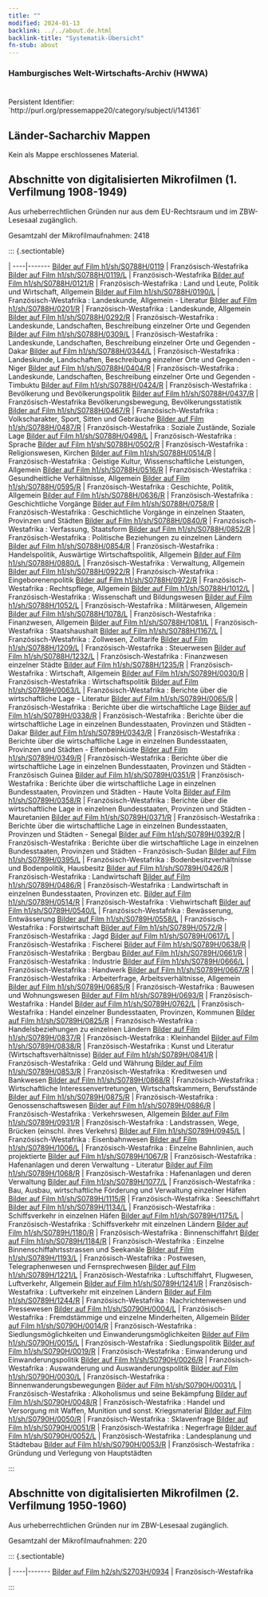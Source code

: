 ```yaml
---
title: ""
modified: 2024-01-13
backlink: ../../about.de.html
backlink-title: "Systematik-Übersicht"
fn-stub: about
---
```


### Hamburgisches Welt-Wirtschafts-Archiv (HWWA)

# 

<div class="hint">Persistent Identifier: `http://purl.org/pressemappe20/category/subject/i/141361`</div>







## Länder-Sacharchiv Mappen





Kein als Mappe erschlossenes Material.



<a id="filmsections" />

## Abschnitte von digitalisierten Mikrofilmen (1. Verfilmung 1908-1949)

<p>Aus urheberrechtlichen Gründen nur aus dem EU-Rechtsraum und im ZBW-Lesesaal zugänglich.</p>


<p>Gesamtzahl der Mikrofilmaufnahmen: 2418</p>





::: {.sectiontable}

 | 
----|-------
<a class="btn" href="https://pm20.zbw.eu/film/h1/sh/S0788H/0119" rel="nofollow">Bilder auf Film h1/sh/S0788H/0119</a> | Französisch-Westafrika
<a class="btn" href="https://pm20.zbw.eu/film/h1/sh/S0788H/0119/L" rel="nofollow">Bilder auf Film h1/sh/S0788H/0119/L</a> | Französisch-Westafrika
<a class="btn" href="https://pm20.zbw.eu/film/h1/sh/S0788H/0121/R" rel="nofollow">Bilder auf Film h1/sh/S0788H/0121/R</a> | Französisch-Westafrika : Land und Leute, Politik und Wirtschaft, Allgemein
<a class="btn" href="https://pm20.zbw.eu/film/h1/sh/S0788H/0190/L" rel="nofollow">Bilder auf Film h1/sh/S0788H/0190/L</a> | Französisch-Westafrika : Landeskunde, Allgemein - Literatur
<a class="btn" href="https://pm20.zbw.eu/film/h1/sh/S0788H/0201/R" rel="nofollow">Bilder auf Film h1/sh/S0788H/0201/R</a> | Französisch-Westafrika : Landeskunde, Allgemein
<a class="btn" href="https://pm20.zbw.eu/film/h1/sh/S0788H/0292/R" rel="nofollow">Bilder auf Film h1/sh/S0788H/0292/R</a> | Französisch-Westafrika : Landeskunde, Landschaften, Beschreibung einzelner Orte und Gegenden
<a class="btn" href="https://pm20.zbw.eu/film/h1/sh/S0788H/0309/L" rel="nofollow">Bilder auf Film h1/sh/S0788H/0309/L</a> | Französisch-Westafrika : Landeskunde, Landschaften, Beschreibung einzelner Orte und Gegenden - Dakar
<a class="btn" href="https://pm20.zbw.eu/film/h1/sh/S0788H/0344/L" rel="nofollow">Bilder auf Film h1/sh/S0788H/0344/L</a> | Französisch-Westafrika : Landeskunde, Landschaften, Beschreibung einzelner Orte und Gegenden - Niger
<a class="btn" href="https://pm20.zbw.eu/film/h1/sh/S0788H/0404/R" rel="nofollow">Bilder auf Film h1/sh/S0788H/0404/R</a> | Französisch-Westafrika : Landeskunde, Landschaften, Beschreibung einzelner Orte und Gegenden - Timbuktu
<a class="btn" href="https://pm20.zbw.eu/film/h1/sh/S0788H/0424/R" rel="nofollow">Bilder auf Film h1/sh/S0788H/0424/R</a> | Französisch-Westafrika : Bevölkerung und Bevölkerungspolitik
<a class="btn" href="https://pm20.zbw.eu/film/h1/sh/S0788H/0437/R" rel="nofollow">Bilder auf Film h1/sh/S0788H/0437/R</a> | Französisch-Westafrika  Bevölkerungsbewegung, Bevölkerungsstatistik
<a class="btn" href="https://pm20.zbw.eu/film/h1/sh/S0788H/0467/R" rel="nofollow">Bilder auf Film h1/sh/S0788H/0467/R</a> | Französisch-Westafrika : Volkscharakter, Sport, Sitten und Gebräuche
<a class="btn" href="https://pm20.zbw.eu/film/h1/sh/S0788H/0487/R" rel="nofollow">Bilder auf Film h1/sh/S0788H/0487/R</a> | Französisch-Westafrika : Soziale Zustände, Soziale Lage
<a class="btn" href="https://pm20.zbw.eu/film/h1/sh/S0788H/0498/L" rel="nofollow">Bilder auf Film h1/sh/S0788H/0498/L</a> | Französisch-Westafrika : Sprache
<a class="btn" href="https://pm20.zbw.eu/film/h1/sh/S0788H/0502/R" rel="nofollow">Bilder auf Film h1/sh/S0788H/0502/R</a> | Französisch-Westafrika : Religionswesen, Kirchen
<a class="btn" href="https://pm20.zbw.eu/film/h1/sh/S0788H/0514/R" rel="nofollow">Bilder auf Film h1/sh/S0788H/0514/R</a> | Französisch-Westafrika : Geistige Kultur, Wissenschaftliche Leistungen, Allgemein
<a class="btn" href="https://pm20.zbw.eu/film/h1/sh/S0788H/0516/R" rel="nofollow">Bilder auf Film h1/sh/S0788H/0516/R</a> | Französisch-Westafrika : Gesundheitliche Verhältnisse, Allgemein
<a class="btn" href="https://pm20.zbw.eu/film/h1/sh/S0788H/0595/R" rel="nofollow">Bilder auf Film h1/sh/S0788H/0595/R</a> | Französisch-Westafrika : Geschichte, Politik, Allgemein
<a class="btn" href="https://pm20.zbw.eu/film/h1/sh/S0788H/0636/R" rel="nofollow">Bilder auf Film h1/sh/S0788H/0636/R</a> | Französisch-Westafrika : Geschichtliche Vorgänge
<a class="btn" href="https://pm20.zbw.eu/film/h1/sh/S0788H/0758/R" rel="nofollow">Bilder auf Film h1/sh/S0788H/0758/R</a> | Französisch-Westafrika : Geschichtliche Vorgänge in einzelnen Staaten, Provinzen und Städten
<a class="btn" href="https://pm20.zbw.eu/film/h1/sh/S0788H/0840/R" rel="nofollow">Bilder auf Film h1/sh/S0788H/0840/R</a> | Französisch-Westafrika : Verfassung, Staatsform
<a class="btn" href="https://pm20.zbw.eu/film/h1/sh/S0788H/0852/R" rel="nofollow">Bilder auf Film h1/sh/S0788H/0852/R</a> | Französisch-Westafrika : Politische Beziehungen zu einzelnen Ländern
<a class="btn" href="https://pm20.zbw.eu/film/h1/sh/S0788H/0854/R" rel="nofollow">Bilder auf Film h1/sh/S0788H/0854/R</a> | Französisch-Westafrika : Handelspolitik, Auswärtige Wirtschaftspolitik, Allgemein
<a class="btn" href="https://pm20.zbw.eu/film/h1/sh/S0788H/0880/L" rel="nofollow">Bilder auf Film h1/sh/S0788H/0880/L</a> | Französisch-Westafrika : Verwaltung, Allgemein
<a class="btn" href="https://pm20.zbw.eu/film/h1/sh/S0788H/0922/R" rel="nofollow">Bilder auf Film h1/sh/S0788H/0922/R</a> | Französisch-Westafrika : Eingeborenenpolitik
<a class="btn" href="https://pm20.zbw.eu/film/h1/sh/S0788H/0972/R" rel="nofollow">Bilder auf Film h1/sh/S0788H/0972/R</a> | Französisch-Westafrika : Rechtspflege, Allgemein
<a class="btn" href="https://pm20.zbw.eu/film/h1/sh/S0788H/1012/L" rel="nofollow">Bilder auf Film h1/sh/S0788H/1012/L</a> | Französisch-Westafrika : Wissenschaft und Bildungswesen
<a class="btn" href="https://pm20.zbw.eu/film/h1/sh/S0788H/1052/L" rel="nofollow">Bilder auf Film h1/sh/S0788H/1052/L</a> | Französisch-Westafrika : Militärwesen, Allgemein
<a class="btn" href="https://pm20.zbw.eu/film/h1/sh/S0788H/1078/L" rel="nofollow">Bilder auf Film h1/sh/S0788H/1078/L</a> | Französisch-Westafrika : Finanzwesen, Allgemein
<a class="btn" href="https://pm20.zbw.eu/film/h1/sh/S0788H/1081/L" rel="nofollow">Bilder auf Film h1/sh/S0788H/1081/L</a> | Französisch-Westafrika : Staatshaushalt
<a class="btn" href="https://pm20.zbw.eu/film/h1/sh/S0788H/1167/L" rel="nofollow">Bilder auf Film h1/sh/S0788H/1167/L</a> | Französisch-Westafrika : Zollwesen, Zolltarife
<a class="btn" href="https://pm20.zbw.eu/film/h1/sh/S0788H/1209/L" rel="nofollow">Bilder auf Film h1/sh/S0788H/1209/L</a> | Französisch-Westafrika : Steuerwesen
<a class="btn" href="https://pm20.zbw.eu/film/h1/sh/S0788H/1232/L" rel="nofollow">Bilder auf Film h1/sh/S0788H/1232/L</a> | Französisch-Westafrika : Finanzwesen einzelner Städte
<a class="btn" href="https://pm20.zbw.eu/film/h1/sh/S0788H/1235/R" rel="nofollow">Bilder auf Film h1/sh/S0788H/1235/R</a> | Französisch-Westafrika : Wirtschaft, Allgemein
<a class="btn" href="https://pm20.zbw.eu/film/h1/sh/S0789H/0030/R" rel="nofollow">Bilder auf Film h1/sh/S0789H/0030/R</a> | Französisch-Westafrika :  Wirtschaftspolitik
<a class="btn" href="https://pm20.zbw.eu/film/h1/sh/S0789H/0063/L" rel="nofollow">Bilder auf Film h1/sh/S0789H/0063/L</a> | Französisch-Westafrika :   Berichte über die wirtschaftliche Lage - Literatur
<a class="btn" href="https://pm20.zbw.eu/film/h1/sh/S0789H/0065/R" rel="nofollow">Bilder auf Film h1/sh/S0789H/0065/R</a> | Französisch-Westafrika :   Berichte über die wirtschaftliche Lage
<a class="btn" href="https://pm20.zbw.eu/film/h1/sh/S0789H/0338/R" rel="nofollow">Bilder auf Film h1/sh/S0789H/0338/R</a> | Französisch-Westafrika : Berichte über die wirtschaftliche Lage in einzelnen Bundesstaaten, Provinzen und Städten - Dakar
<a class="btn" href="https://pm20.zbw.eu/film/h1/sh/S0789H/0343/R" rel="nofollow">Bilder auf Film h1/sh/S0789H/0343/R</a> | Französisch-Westafrika : Berichte über die wirtschaftliche Lage in einzelnen Bundesstaaten, Provinzen und Städten - Elfenbeinküste
<a class="btn" href="https://pm20.zbw.eu/film/h1/sh/S0789H/0349/R" rel="nofollow">Bilder auf Film h1/sh/S0789H/0349/R</a> | Französisch-Westafrika : Berichte über die wirtschaftliche Lage in einzelnen Bundesstaaten, Provinzen und Städten - Französisch Guinea
<a class="btn" href="https://pm20.zbw.eu/film/h1/sh/S0789H/0351/R" rel="nofollow">Bilder auf Film h1/sh/S0789H/0351/R</a> | Französisch-Westafrika : Berichte über die wirtschaftliche Lage in einzelnen Bundesstaaten, Provinzen und Städten - Haute Volta
<a class="btn" href="https://pm20.zbw.eu/film/h1/sh/S0789H/0358/R" rel="nofollow">Bilder auf Film h1/sh/S0789H/0358/R</a> | Französisch-Westafrika : Berichte über die wirtschaftliche Lage in einzelnen Bundesstaaten, Provinzen und Städten - Mauretanien
<a class="btn" href="https://pm20.zbw.eu/film/h1/sh/S0789H/0371/R" rel="nofollow">Bilder auf Film h1/sh/S0789H/0371/R</a> | Französisch-Westafrika : Berichte über die wirtschaftliche Lage in einzelnen Bundesstaaten, Provinzen und Städten - Senegal
<a class="btn" href="https://pm20.zbw.eu/film/h1/sh/S0789H/0392/R" rel="nofollow">Bilder auf Film h1/sh/S0789H/0392/R</a> | Französisch-Westafrika : Berichte über die wirtschaftliche Lage in einzelnen Bundesstaaten, Provinzen und Städten - Französisch-Sudan
<a class="btn" href="https://pm20.zbw.eu/film/h1/sh/S0789H/0395/L" rel="nofollow">Bilder auf Film h1/sh/S0789H/0395/L</a> | Französisch-Westafrika : Bodenbesitzverhältnisse und Bodenpolitik, Hausbesitz
<a class="btn" href="https://pm20.zbw.eu/film/h1/sh/S0789H/0426/R" rel="nofollow">Bilder auf Film h1/sh/S0789H/0426/R</a> | Französisch-Westafrika : Landwirtschaft
<a class="btn" href="https://pm20.zbw.eu/film/h1/sh/S0789H/0486/R" rel="nofollow">Bilder auf Film h1/sh/S0789H/0486/R</a> | Französisch-Westafrika : Landwirtschaft in einzelnen Bundesstaaten, Provinzen etc.
<a class="btn" href="https://pm20.zbw.eu/film/h1/sh/S0789H/0514/R" rel="nofollow">Bilder auf Film h1/sh/S0789H/0514/R</a> | Französisch-Westafrika : Viehwirtschaft
<a class="btn" href="https://pm20.zbw.eu/film/h1/sh/S0789H/0540/L" rel="nofollow">Bilder auf Film h1/sh/S0789H/0540/L</a> | Französisch-Westafrika : Bewässerung, Entwässerung
<a class="btn" href="https://pm20.zbw.eu/film/h1/sh/S0789H/0558/L" rel="nofollow">Bilder auf Film h1/sh/S0789H/0558/L</a> | Französisch-Westafrika : Forstwirtschaft
<a class="btn" href="https://pm20.zbw.eu/film/h1/sh/S0789H/0572/R" rel="nofollow">Bilder auf Film h1/sh/S0789H/0572/R</a> | Französisch-Westafrika : Jagd
<a class="btn" href="https://pm20.zbw.eu/film/h1/sh/S0789H/0617/L" rel="nofollow">Bilder auf Film h1/sh/S0789H/0617/L</a> | Französisch-Westafrika : Fischerei
<a class="btn" href="https://pm20.zbw.eu/film/h1/sh/S0789H/0638/R" rel="nofollow">Bilder auf Film h1/sh/S0789H/0638/R</a> | Französisch-Westafrika : Bergbau
<a class="btn" href="https://pm20.zbw.eu/film/h1/sh/S0789H/0661/R" rel="nofollow">Bilder auf Film h1/sh/S0789H/0661/R</a> | Französisch-Westafrika : Industrie
<a class="btn" href="https://pm20.zbw.eu/film/h1/sh/S0789H/0666/L" rel="nofollow">Bilder auf Film h1/sh/S0789H/0666/L</a> | Französisch-Westafrika : Handwerk
<a class="btn" href="https://pm20.zbw.eu/film/h1/sh/S0789H/0667/R" rel="nofollow">Bilder auf Film h1/sh/S0789H/0667/R</a> | Französisch-Westafrika : Arbeiterfrage, Arbeitsverhältnisse, Allgemein
<a class="btn" href="https://pm20.zbw.eu/film/h1/sh/S0789H/0685/R" rel="nofollow">Bilder auf Film h1/sh/S0789H/0685/R</a> | Französisch-Westafrika : Bauwesen und Wohnungswesen
<a class="btn" href="https://pm20.zbw.eu/film/h1/sh/S0789H/0693/R" rel="nofollow">Bilder auf Film h1/sh/S0789H/0693/R</a> | Französisch-Westafrika : Handel
<a class="btn" href="https://pm20.zbw.eu/film/h1/sh/S0789H/0762/L" rel="nofollow">Bilder auf Film h1/sh/S0789H/0762/L</a> | Französisch-Westafrika : Handel einzelner Bundesstaaten, Provinzen, Kommunen
<a class="btn" href="https://pm20.zbw.eu/film/h1/sh/S0789H/0825/R" rel="nofollow">Bilder auf Film h1/sh/S0789H/0825/R</a> | Französisch-Westafrika : Handelsbeziehungen zu einzelnen Ländern
<a class="btn" href="https://pm20.zbw.eu/film/h1/sh/S0789H/0837/R" rel="nofollow">Bilder auf Film h1/sh/S0789H/0837/R</a> | Französisch-Westafrika : Kleinhandel
<a class="btn" href="https://pm20.zbw.eu/film/h1/sh/S0789H/0838/R" rel="nofollow">Bilder auf Film h1/sh/S0789H/0838/R</a> | Französisch-Westafrika : Kunst und Literatur (Wirtschaftsverhältnisse)
<a class="btn" href="https://pm20.zbw.eu/film/h1/sh/S0789H/0841/R" rel="nofollow">Bilder auf Film h1/sh/S0789H/0841/R</a> | Französisch-Westafrika : Geld und Währung
<a class="btn" href="https://pm20.zbw.eu/film/h1/sh/S0789H/0853/R" rel="nofollow">Bilder auf Film h1/sh/S0789H/0853/R</a> | Französisch-Westafrika : Kreditwesen und Bankwesen
<a class="btn" href="https://pm20.zbw.eu/film/h1/sh/S0789H/0868/R" rel="nofollow">Bilder auf Film h1/sh/S0789H/0868/R</a> | Französisch-Westafrika : Wirtschaftliche Interessenvertretungen, Wirtschaftskammern, Berufsstände
<a class="btn" href="https://pm20.zbw.eu/film/h1/sh/S0789H/0875/R" rel="nofollow">Bilder auf Film h1/sh/S0789H/0875/R</a> | Französisch-Westafrika : Genossenschaftswesen
<a class="btn" href="https://pm20.zbw.eu/film/h1/sh/S0789H/0886/R" rel="nofollow">Bilder auf Film h1/sh/S0789H/0886/R</a> | Französisch-Westafrika : Verkehrswesen, Allgemein
<a class="btn" href="https://pm20.zbw.eu/film/h1/sh/S0789H/0931/R" rel="nofollow">Bilder auf Film h1/sh/S0789H/0931/R</a> | Französisch-Westafrika : Landstrassen, Wege, Brücken (einschl. ihres Verkehrs)
<a class="btn" href="https://pm20.zbw.eu/film/h1/sh/S0789H/0945/L" rel="nofollow">Bilder auf Film h1/sh/S0789H/0945/L</a> | Französisch-Westafrika : Eisenbahnwesen
<a class="btn" href="https://pm20.zbw.eu/film/h1/sh/S0789H/1006/L" rel="nofollow">Bilder auf Film h1/sh/S0789H/1006/L</a> | Französisch-Westafrika : Einzelne Bahnlinien, auch projektierte
<a class="btn" href="https://pm20.zbw.eu/film/h1/sh/S0789H/1067/R" rel="nofollow">Bilder auf Film h1/sh/S0789H/1067/R</a> | Französisch-Westafrika : Hafenanlagen und deren Verwaltung - Literatur
<a class="btn" href="https://pm20.zbw.eu/film/h1/sh/S0789H/1068/R" rel="nofollow">Bilder auf Film h1/sh/S0789H/1068/R</a> | Französisch-Westafrika : Hafenanlagen und deren Verwaltung
<a class="btn" href="https://pm20.zbw.eu/film/h1/sh/S0789H/1077/L" rel="nofollow">Bilder auf Film h1/sh/S0789H/1077/L</a> | Französisch-Westafrika :  Bau, Ausbau, wirtschaftliche Förderung und Verwaltung einzelner Häfen
<a class="btn" href="https://pm20.zbw.eu/film/h1/sh/S0789H/1115/R" rel="nofollow">Bilder auf Film h1/sh/S0789H/1115/R</a> | Französisch-Westafrika : Seeschiffahrt
<a class="btn" href="https://pm20.zbw.eu/film/h1/sh/S0789H/1134/L" rel="nofollow">Bilder auf Film h1/sh/S0789H/1134/L</a> | Französisch-Westafrika : Schiffsverkehr in einzelnen Häfen
<a class="btn" href="https://pm20.zbw.eu/film/h1/sh/S0789H/1175/L" rel="nofollow">Bilder auf Film h1/sh/S0789H/1175/L</a> | Französisch-Westafrika : Schiffsverkehr mit einzelnen Ländern
<a class="btn" href="https://pm20.zbw.eu/film/h1/sh/S0789H/1180/R" rel="nofollow">Bilder auf Film h1/sh/S0789H/1180/R</a> | Französisch-Westafrika : Binnenschiffahrt
<a class="btn" href="https://pm20.zbw.eu/film/h1/sh/S0789H/1184/R" rel="nofollow">Bilder auf Film h1/sh/S0789H/1184/R</a> | Französisch-Westafrika : Einzelne Binnenschiffahrtsstrassen und Seekanäle
<a class="btn" href="https://pm20.zbw.eu/film/h1/sh/S0789H/1193/L" rel="nofollow">Bilder auf Film h1/sh/S0789H/1193/L</a> | Französisch-Westafrika : Postwesen, Telegraphenwesen und Fernsprechwesen
<a class="btn" href="https://pm20.zbw.eu/film/h1/sh/S0789H/1221/L" rel="nofollow">Bilder auf Film h1/sh/S0789H/1221/L</a> | Französisch-Westafrika : Luftschiffahrt, Flugwesen, Luftverkehr, Allgemein
<a class="btn" href="https://pm20.zbw.eu/film/h1/sh/S0789H/1241/R" rel="nofollow">Bilder auf Film h1/sh/S0789H/1241/R</a> | Französisch-Westafrika : Luftverkehr mit einzelnen Ländern
<a class="btn" href="https://pm20.zbw.eu/film/h1/sh/S0789H/1244/R" rel="nofollow">Bilder auf Film h1/sh/S0789H/1244/R</a> | Französisch-Westafrika : Nachrichtenwesen und Pressewesen
<a class="btn" href="https://pm20.zbw.eu/film/h1/sh/S0790H/0004/L" rel="nofollow">Bilder auf Film h1/sh/S0790H/0004/L</a> | Französisch-Westafrika : Fremdstämmige und einzelne Minderheiten, Allgemein
<a class="btn" href="https://pm20.zbw.eu/film/h1/sh/S0790H/0014/R" rel="nofollow">Bilder auf Film h1/sh/S0790H/0014/R</a> | Französisch-Westafrika : Siedlungsmöglichkeiten und Einwanderungsmöglichkeiten
<a class="btn" href="https://pm20.zbw.eu/film/h1/sh/S0790H/0015/L" rel="nofollow">Bilder auf Film h1/sh/S0790H/0015/L</a> | Französisch-Westafrika : Siedlungspolitik
<a class="btn" href="https://pm20.zbw.eu/film/h1/sh/S0790H/0019/R" rel="nofollow">Bilder auf Film h1/sh/S0790H/0019/R</a> | Französisch-Westafrika : Einwanderung und Einwanderungspolitik
<a class="btn" href="https://pm20.zbw.eu/film/h1/sh/S0790H/0026/R" rel="nofollow">Bilder auf Film h1/sh/S0790H/0026/R</a> | Französisch-Westafrika : Auswanderung und Auswanderungspolitik
<a class="btn" href="https://pm20.zbw.eu/film/h1/sh/S0790H/0030/L" rel="nofollow">Bilder auf Film h1/sh/S0790H/0030/L</a> | Französisch-Westafrika : Binnenwanderungsbewegungen
<a class="btn" href="https://pm20.zbw.eu/film/h1/sh/S0790H/0031/L" rel="nofollow">Bilder auf Film h1/sh/S0790H/0031/L</a> | Französisch-Westafrika : Alkoholismus und seine Bekämpfung
<a class="btn" href="https://pm20.zbw.eu/film/h1/sh/S0790H/0048/R" rel="nofollow">Bilder auf Film h1/sh/S0790H/0048/R</a> | Französisch-Westafrika : Handel und Versorgung mit Waffen, Munition und sonst. Kriegsmaterial
<a class="btn" href="https://pm20.zbw.eu/film/h1/sh/S0790H/0050/R" rel="nofollow">Bilder auf Film h1/sh/S0790H/0050/R</a> | Französisch-Westafrika : Sklavenfrage
<a class="btn" href="https://pm20.zbw.eu/film/h1/sh/S0790H/0051/R" rel="nofollow">Bilder auf Film h1/sh/S0790H/0051/R</a> | Französisch-Westafrika : Negerfrage
<a class="btn" href="https://pm20.zbw.eu/film/h1/sh/S0790H/0052/L" rel="nofollow">Bilder auf Film h1/sh/S0790H/0052/L</a> | Französisch-Westafrika : Landesplanung und Städtebau
<a class="btn" href="https://pm20.zbw.eu/film/h1/sh/S0790H/0053/R" rel="nofollow">Bilder auf Film h1/sh/S0790H/0053/R</a> | Französisch-Westafrika : Gründung und Verlegung von Hauptstädten


:::




## Abschnitte von digitalisierten Mikrofilmen (2. Verfilmung 1950-1960)

<p>Aus urheberrechtlichen Gründen nur im ZBW-Lesesaal zugänglich.</p>


<p>Gesamtzahl der Mikrofilmaufnahmen: 220</p>





::: {.sectiontable}

 | 
----|-------
<a class="btn" href="https://pm20.zbw.eu/film/h2/sh/S2703H/0934" rel="nofollow">Bilder auf Film h2/sh/S2703H/0934</a> | Französisch-Westafrika


:::
















